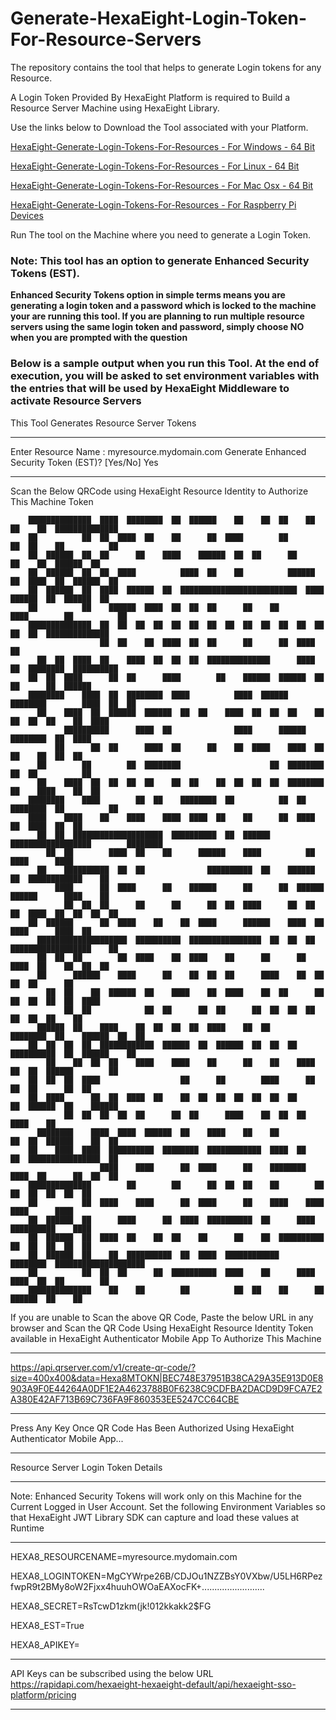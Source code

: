# Generate-HexaEight-Login-Token-For-Resource-Servers
The repository contains the tool that helps to generate Login tokens for any Resource.

A Login Token Provided By HexaEight Platform is required to Build a Resource Server Machine using HexaEight Library. 

Use the links below to Download the Tool associated with your Platform.

[HexaEight-Generate-Login-Tokens-For-Resources - For Windows - 64 Bit](https://www.hexaeight.com/downloads/Generate-Login-Tokens-For-Resources/win-x64/HexaEight-Generate-Login-Tokens-For-Resources-win-x64.zip)

[HexaEight-Generate-Login-Tokens-For-Resources - For Linux - 64 Bit](https://www.hexaeight.com/downloads/Generate-Login-Tokens-For-Resources/linux-x64/HexaEight-Generate-Login-Tokens-For-Resources-linux-x64.zip)

[HexaEight-Generate-Login-Tokens-For-Resources - For Mac Osx - 64 Bit](https://www.hexaeight.com/downloads/Generate-Login-Tokens-For-Resources/osx-x64/HexaEight-Generate-Login-Tokens-For-Resources-osx-x64.zip)

[HexaEight-Generate-Login-Tokens-For-Resources - For Raspberry Pi Devices ](https://www.hexaeight.com/downloads/Generate-Login-Tokens-For-Resources/arm-x64/HexaEight-Generate-Login-Tokens-For-Resources-arm-x64.zip)

Run The tool on the Machine where you need to generate a Login Token.  

### Note: This tool has an option to generate Enhanced Security Tokens (EST).  

**Enhanced Security Tokens option in simple terms means you are generating a login token and a password which is locked to the machine your are running this tool.  If you are planning to run multiple resource servers using the same login token and password, simply choose NO when you are prompted with the question**


### Below is a sample output when you run this Tool. At the end of execution, you will be asked to set environment variables with the entries that will be used by HexaEight Middleware to activate Resource Servers


This Tool Generates Resource Server Tokens


-------------------------------------------------------------------------------------------------------------------------------------------------------------

Enter Resource Name : myresource.mydomain.com
Generate Enhanced Security Token (EST)? [Yes/No] Yes

-------------------------------------------------------------------------------------------------------------------------------------------------------------


Scan the Below QRCode using HexaEight Resource Identity to Authorize This Machine Token





        ██████████████  ████  ████████  ██  ██████    ██    ██  ██    ██  ██    ██  ██████████████
        ██          ██  ██  ████  ██    ██      ██  ████        ██        ██  ██    ██          ██
        ██  ██████  ██  ██      ██    ████    ██████  ██  ██      ██          ██    ██  ██████  ██
        ██  ██████  ██  ██  ████          ████  ██    ██          ██████  ██  ████  ██  ██████  ██
        ██  ██████  ██  ████  ██████  ██  ██████████████████████████  ████  ██████  ██  ██████  ██
        ██          ██    ██████  ████  ██  ██  ██      ██    ██        ████        ██          ██
        ██████████████  ██  ██  ██  ██  ██  ██  ██  ██  ██  ██  ██  ██  ██  ██  ██  ██████████████
                        ██  ██    ██  ████  ██  ██      ██      ██  ████    ██
          ██  ██  ████  ██    ████  ██  ██  ██  ██████████████      ████  ██  ████████  ██████████
        ██  ██  ████      ██  ██      ████        ██    ██████  ██████  ██      ██      ██  ██████
        ████████    ████  ██  ████████  ████          ████  ██████    ████████        ████  ██  ██
          ██    ████  ██  ██████  ██████  ██  ██    ████  ██  ██  ██    ██  ██  ██  ██    ██  ████
                ██████████      ████  ██              ████      ██████  ████████  ██  ████
              ██      ██  ██      ████  ██      ██    ██  ████    ████  ██  ██    ██  ██  ██
          ██        ██        ██  ████████                    ██  ████████    ██  ██          ██
          ██    ████  ██  ██  ██  ██    ██  ██    ██  ██  ██  ██  ████████  ██    ████    ██  ██
        ████████    ████        ██  ██    ████████  ██          ██  ██    ████████  ██          ██
        ████    ████    ██    ████    ████  ████  ██    ██      ██  ████      ██  ████  ██  ██
          ██  ██  ████████████████████  ██████████  ██  ██████  ██████████████████        ████████
            ██  ██        ████  ██    ██      ██████    ████          ██          ████      ████
          ██    ██████████  ██  ██              ██████████  ██    ██████  ██  ████████████    ██
              ████      ██  ████      ██    ██████      ██      ██  ██████  ██████      ████    ██
                ██  ██  ██      ██      ██      ██  ██  ████      ██  ██  ██  ████  ██  ██  ██  ██
        ██  ██████      ██  ████    ██    ██  ████      ██████    ████  ██    ████      ████  ██
          ████████████████████  ██████████  ████████████████  ██  ██  ██  ██████████████████    ██
          ██  ██  ██        ██  ████    ██  ████    ██      ██      ██  ████  ██    ██  ██  ██
          ██      ██████    ████      ██    ██  ██  ██      ████    ██  ██      ██  ██      ██
            ██  ██    ██  ██████  ██    ████    ██  ████    ██  ██      ██  ██  ██  ██  ██  ████
                ██  ██            ██  ██      ██  ██      ██  ██  ██  ██      ██  ██  ██    ██
          ██████  ██    ████    ██  ██  ██  ██  ████    ██  ██      ████████  ██    ██████  ██  ██
        ██  ██  ██  ██  ████████████  ██████  ██  ██████  ██  ██  ██  ██████████  ██  ██████    ██
            ██    ██  ██  ██    ████    ████    ██      ██    ██    ████  ██  ██  ██████        ██
        ██  ██  ██  ████                  ██      ██        ████      ██  ██  ██      ██  ██
        ██  ████      ██  ██  ████  ██    ██  ██  ██  ██  ██  ██  ██      ██  ██████  ██    ██████
                ██  ██  ██  ██  ██      ██  ██      ████    ██  ██  ██      ████    ██
          ████████    ████  ████  ██████  ██    ████    ██    ██          ██  ██  ██████    ██  ██
        ██    ████  ████  ██████████  ████████  ████████████  ████  ██    ██  ████████████████  ██
                        ████    ████      ██  ████      ██    ████████    ████  ██      ██  ██  ██
        ██████████████        ██        ██      ██  ██  ██    ██        ██      ██  ██  ██  ██  ██
        ██          ██  ████    ████      ██  ████      ██    ████    ████    ████      ████
        ██  ██████  ██      ████      ██  ████  ██████████  ██      ████        ██████████    ████
        ██  ██████  ██  ████  ██    ██  ██    ██      ██    ██  ██████████    ██  ██  ██  ██  ██
        ██  ██████  ██    ██  ██████████  ██  ████  ████████████    ████████  ████████████████████
        ██          ██  ██  ██      ██  ██████████  ████    ██      ████    ████  ██  ██        ██
        ██████████████    ██    ██        ██          ██  ██    ██      ██    ██████  ██    ██





If you are unable to Scan the above QR Code, Paste the below URL in any browser and
Scan the QR Code Using HexaEight Resource Identity Token available in HexaEight Authenticator
Mobile App To Authorize This Machine

-------------------------------------------------------------------------------------------------------------------------------------------------------------


https://api.qrserver.com/v1/create-qr-code/?size=400x400&data=Hexa8MTOKN|BEC748E37951B38CA29A35E913D0E8903A9F0E44264A0DF1E2A4623788B0F6238C9CDFBA2DACD9D9FCA7E2A380E42AF713B69C736FA9F860353EE5247CC64CBE


-------------------------------------------------------------------------------------------------------------------------------------------------------------


Press Any Key Once QR Code Has Been Authorized Using HexaEight Authenticator Mobile App...


-------------------------------------------------------------------------------------------------------------------------------------------------------------


Resource Server Login Token Details


-------------------------------------------------------------------------------------------------------------------------------------------------------------


Note: Enhanced Security Tokens will work only on this Machine for the Current Logged in User Account.
Set the following Environment Variables so that HexaEight JWT Library SDK
can capture and load these values at Runtime


-------------------------------------------------------------------------------------------------------------------------------------------------------------

HEXA8_RESOURCENAME=myresource.mydomain.com

HEXA8_LOGINTOKEN=MgCYWrpe26B/CDJOu1NZZBsY0VXbw/U5LH6RPezfwpR9t2BMy8oW2Fjxx4huuhOWOaEAXocFK+.........................

HEXA8_SECRET=RsTcwD1zkm(jk!012kkakk2$FG

HEXA8_EST=True

HEXA8_APIKEY=<HexaEight Subscription API Key>



-------------------------------------------------------------------------------------------------------------------------------------------------------------

API Keys can be subscribed using the below URL
https://rapidapi.com/hexaeight-hexaeight-default/api/hexaeight-sso-platform/pricing


-------------------------------------------------------------------------------------------------------------------------------------------------------------


